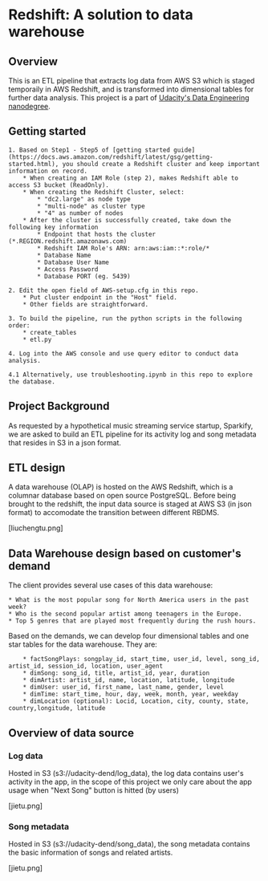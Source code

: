 # Redshift: A solution to data warehouse

## Overview 

This is an ETL pipeline that extracts log data from AWS S3 which is staged temporaily in AWS Redshift, and is transformed into dimensional tables for further data analysis. This project is a part of [Udacity's Data Engineering nanodegree](https://eu.udacity.com/course/data-engineer-nanodegree--nd027).

## Getting started

    1. Based on Step1 - Step5 of [getting started guide](https://docs.aws.amazon.com/redshift/latest/gsg/getting-started.html), you should create a Redshift cluster and keep important information on record. 
        * When creating an IAM Role (step 2), makes Redshift able to access S3 bucket (ReadOnly). 
        * When creating the Redshift Cluster, select:
            * "dc2.large" as node type
            * "multi-node" as cluster type
            * "4" as number of nodes
        * After the cluster is successfully created, take down the following key information 
            * Endpoint that hosts the cluster (*.REGION.redshift.amazonaws.com)
            * Redshift IAM Role's ARN: arn:aws:iam::*:role/*
            * Database Name
            * Database User Name
            * Access Password
            * Database PORT (eg. 5439)

    2. Edit the open field of AWS-setup.cfg in this repo. 
        * Put cluster endpoint in the "Host" field.
        * Other fields are straightforward.

    3. To build the pipeline, run the python scripts in the following order:
        * create_tables
        * etl.py

    4. Log into the AWS console and use query editor to conduct data analysis. 

    4.1 Alternatively, use troubleshooting.ipynb in this repo to explore the database. 

## Project Background

As requested by a hypothetical music streaming service startup, Sparkify, we are asked to build an ETL pipeline for its activity log and song metadata that resides in S3 in a json format. 

## ETL design

A data warehouse (OLAP) is hosted on the AWS Redshift, which is a columnar database based on open source PostgreSQL. Before being brought to the redshift, the input data source is staged at AWS S3 (in json format) to accomodate the transition between different RBDMS. 

[liuchengtu.png]

## Data Warehouse design based on customer's demand

The client provides several use cases of this data warehouse: 

    * What is the most popular song for North America users in the past week? 
    * Who is the second popular artist among teenagers in the Europe. 
    * Top 5 genres that are played most frequently during the rush hours. 

Based on the demands, we can develop four dimensional tables and one star tables for the data warehouse. They are:  

        * factSongPlays: songplay_id, start_time, user_id, level, song_id, artist_id, session_id, location, user_agent
        * dimSong: song_id, title, artist_id, year, duration
        * dimArtist: artist_id, name, location, latitude, longitude
        * dimUser: user_id, first_name, last_name, gender, level
        * dimTime: start_time, hour, day, week, month, year, weekday
        * dimLocation (optional): Locid, Location, city, county, state, country,longitude, latitude


## Overview of data source

### Log data

Hosted in S3 (s3://udacity-dend/log_data), the log data contains user's activity in the app, in the scope of this project we only care about the app usage when "Next Song" button is hitted (by users)

[jietu.png]

### Song metadata

Hosted in S3 (s3://udacity-dend/song_data), the song metadata contains the basic information of songs and related artists.

[jietu.png]

